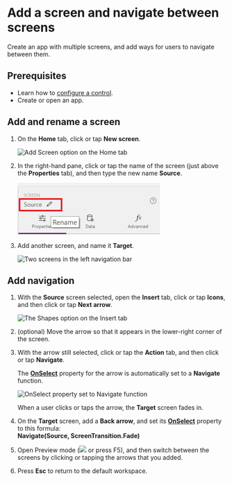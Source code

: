 <properties
	pageTitle="Add a screen and navigate between screens | Microsoft PowerApps"
	description="Add a screen to an app and use next and back arrows to go between screens in PowerApps"
	services=""
	suite="powerapps"
	documentationCenter="na"
	authors="skjerland"
	manager="anneta"
	editor=""
	tags=""/>

<tags
   ms.service="powerapps"
   ms.devlang="na"
   ms.topic="article"
   ms.tgt_pltfrm="na"
   ms.workload="na"
   ms.date="07/10/2017"
   ms.author="sharik"/>

# Add a screen and navigate between screens #
Create an app with multiple screens, and add ways for users to navigate between them.

## Prerequisites ##
- Learn how to [configure a control](add-configure-controls.md).
- Create or open an app.

## Add and rename a screen ##
1. On the **Home** tab, click or tap **New screen**.

	![Add Screen option on the Home tab](./media/add-screen-context-variables/add-screen.png)

1. In the right-hand pane, click or tap the name of the screen (just above the **Properties** tab), and then type the new name **Source**.

	![Rename the default screen](./media/add-screen-context-variables/name-source-screen.png)

1. Add another screen, and name it **Target**.

	![Two screens in the left navigation bar](./media/add-screen-context-variables/two-screens-in-nav.png)

## Add navigation ##
1. With the **Source** screen selected, open the **Insert** tab, click or tap **Icons**, and then click or tap **Next arrow**.  

	![The Shapes option on the Insert tab](./media/add-screen-context-variables/add-next-arrow.png)

1. (optional) Move the arrow so that it appears in the lower-right corner of the screen.

1. With the arrow still selected, click or tap the **Action** tab, and then click or tap **Navigate**.

	The **[OnSelect](controls/properties-core.md)** property for the arrow is automatically set to a **Navigate** function.  

	![OnSelect property set to Navigate function](./media/add-screen-context-variables/onselect-default.png)

	When a user clicks or taps the arrow, the **Target** screen fades in.

1. On the **Target** screen, add a **Back arrow**, and set its **[OnSelect](controls/properties-core.md)** property to this formula:
<br>**Navigate(Source, ScreenTransition.Fade)**

1. Open Preview mode (![](./media/add-screen-context-variables/preview.png) or press F5), and then switch between the screens by clicking or tapping the arrows that you added.

1. Press **Esc** to return to the default workspace.
